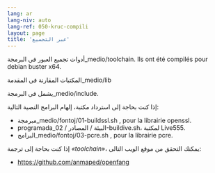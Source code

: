 ```yaml
---
lang: ar
lang-niv: auto
lang-ref: 050-kruc-compili
layout: page
title: 'عبر التجميع'
---
```



أدوات تجميع العبور في البرمجة_medio/toolchain.
Ils ont été compilés pour debian buster x64.



المكتبات المقارنة في المقدمة_medio/lib



يشمل في البرمجة_medio/include.



إذا كنت بحاجة إلى استرداد مكتبة، إلهام البرامج النصية التالية:
* مبرمجة_medio/fontoj/01-buildssl.sh , pour la librairie openssl.
* programada_البيئة / المصادر / 02-buildive.sh، لمكتبة Live555.
* البرامج_medio/fontoj/03-pcre.sh , pour la librairie pcre.




إذا كنت بحاجة إلى ترجمة _«toolchain»_، يمكنك التحقق من موقع الويب التالي:
 * https://github.com/anmaped/openfang
